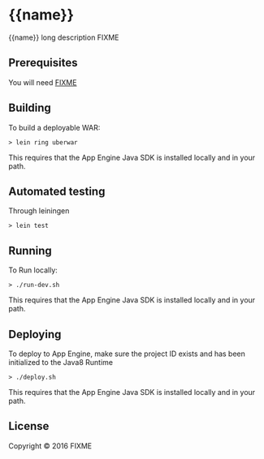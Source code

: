 # {{name}}

{{name}} long description FIXME

## Prerequisites

You will need [FIXME][1]

[1]: https://github.com/FIXME/FIXME

## Building

To build a deployable WAR:

    > lein ring uberwar

This requires that the App Engine Java SDK is installed locally and in your path.

## Automated testing

Through leiningen

    > lein test

## Running

To Run locally:

    > ./run-dev.sh

This requires that the App Engine Java SDK is installed locally and in your path.

## Deploying

To deploy to App Engine, make sure the project ID exists and has been initialized to the Java8 Runtime

    > ./deploy.sh

This requires that the App Engine Java SDK is installed locally and in your path.

## License

Copyright © 2016 FIXME
